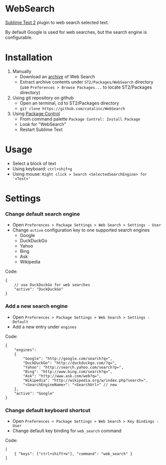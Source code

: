 # WebSearch

[Sublime Text 2](http://www.sublimetext.com/2) plugin to web search selected text.

By default Google is used for web searches, but the search engine is configurable.

# Installation

1. Manually
    - Download an [archive](https://github.com/catalinc/WebSearch/zipball/master) of Web Search
    - Extract archive contents under `ST2/Packages/WebSearch` directory 
      (use `Preferences > Browse Packages...` to locate ST2/Packages directory) 
2. Using git repository on github
    - Open an terminal, cd to ST2/Packages directory
    - `git clone https://github.com/catalinc/WebSearch`
3. Using [Package Control](http://wbond.net/sublime_packages/package_control)
    - From command palette `Package Control: Install Package`
    - Look for "WebSearch"
    - Restart Sublime Text

# Usage

- Select a block of text
- Using keyboard: `ctrl+shif+g`
- Using mouse: `Right click > Search <SelectedSearchEngine> for '<Text>'`

# Settings

### Change default search engine

- Open `Preferences > Package Settings > Web Search > Settings - User`
- Change `active` configuration key to one supported search engines
    - Google
    - DuckDuckGo
    - Yahoo
    - Bing
    - Ask
    - Wikipedia

Code:

    {
        // use DuckDuckGo for web searches
        "active": "DuckDuckGo"
    }

### Add a new search engine

- Open `Preferences > Package Settings > Web Search > Settings - Default`
- Add a new entry under `engines`

Code:

    {
        "engines": 
        {
            "Google": "http://google.com/search?q=",
            "DuckDuckGo": "http://duckduckgo.com/?q=",
            "Yahoo": "http://search.yahoo.com/search?p=",
            "Bing": "http://www.bing.com/search?q=",
            "Ask": "http://www.ask.com/web?q=",
            "Wikipedia": "http://wikipedia.org/w/index.php?search=",
            "<SearchEngineName>": "<SearchUrl>" // new
        },
        "active": "Google"
    }

### Change default keyboard shortcut

- Open `Preferences > Package Settings > Web Search > Key Bindings - User` 
- Change default key binding for `web_search` command

Code:

    [
        { "keys": ["ctrl+shift+w"], "command": "web_search" }
    ]
